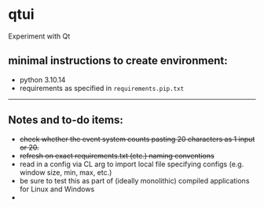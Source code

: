 # qtui
Experiment with Qt

## minimal instructions to create environment:
- python 3.10.14
- requirements as specified in `requirements.pip.txt`


----
## Notes and to-do items:

- ~~check whether the event system counts pasting 20 characters as 1 input or 20.~~
- ~~refresh on exact requirements.txt (etc.) naming conventions~~
- read in a config via CL arg to import local file specifying configs (e.g. window size, min, max, etc.)
- be sure to test this as part of (ideally monolithic) compiled applications for Linux and Windows
- 